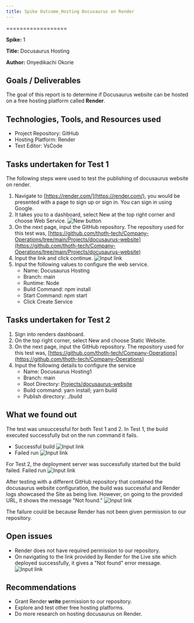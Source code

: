 ```yaml
---
title: Spike Outcome_Hosting Docusaurus on Render
---
```


==================

**Spike:** 1

**Title:** Docusaurus Hosting

**Author:** Onyedikachi Okorie

## Goals / Deliverables

The goal of this report is to determine if Docusaurus website can be hosted on a free hosting
platform called **Render**.

## Technologies, Tools, and Resources used

- Project Repository: GitHub
- Hosting Platform: Render
- Text Editor: VsCode

## Tasks undertaken for Test 1

The following steps were used to test the publishing of docusaurus website on render.

1. Navigate to [https://render.com/](https://render.com/), you would be presented with a page to
   sign up or sign in. You can sign in using Google.
2. It takes you to a dashboard, select New at the top right corner and choose Web Service.
   ![New button](/render-tut-2.png)
3. On the next page, input the GitHub repository. The repository used for this test was,
   [https://github.com/thoth-tech/Company-Operations/tree/main/Projects/docusaurus-website](https://github.com/thoth-tech/Company-Operations/tree/main/Projects/docusaurus-website)
4. Input the link and click continue. ![Input link](/render-tut-1.png)
5. Input the following values to configure the web service.
   - Name: Docusaurus Hosting
   - Branch: main
   - Runtime: Node
   - Build Command: npm install
   - Start Command: npm start
   - Click Create Service

## Tasks undertaken for Test 2

1. Sign into renders dashboard.
2. On the top right corner, select New and choose Static Website.
3. On the next page, input the GitHub repository. The repository used for this test was,
   [https://github.com/thoth-tech/Company-Operations](https://github.com/thoth-tech/Company-Operations)
4. Input the following details to configure the service
   - Name: Docusaurus Hosting1
   - Branch: main
   - Root Directory: [Projects/docusaurus-website](Projects/docusaurus-website)
   - Build command: yarn install; yarn build
   - Publish directory: ./build

## What we found out

The test was unsuccessful for both Test 1 and 2. In Test 1, the build executed successfully but on
the run command it fails.

- Successful build ![Input link](/render-tut-3.png)
- Failed run ![Input link](/render-tut-4.png)

For Test 2, the deployment server was successfully started but the build failed. Failed run
![Input link](/render-tut-5.png)

After testing with a different GitHub repository that contained the docusaurus website
configuration, the build was successful and Render logs showcased the Site as being live. However,
on going to the provided URL, it shows the message "Not found." ![Input link](/render-tut-6.png)

The failure could be because Render has not been given permission to our repository.

## Open issues

- Render does not have required permission to our repository.
- On navigating to the link provided by Render for the Live site which deployed successfully, it
  gives a "Not found" error message. ![Input link](/render-tut-7.png)

## Recommendations

- Grant Render **write** permission to our repository.
- Explore and test other free hosting platforms.
- Do more research on hosting docusaurus on Render.
